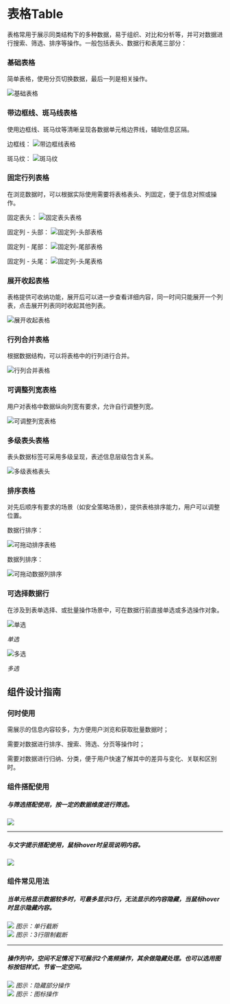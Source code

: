 # 表格Table



表格常用于展示同类结构下的多种数据，易于组织、对比和分析等，并可对数据进行搜索、筛选、排序等操作。一般包括表头、数据行和表尾三部分：


### 基础表格
简单表格，使用分页切换数据，最后一列是相关操作。

![基础表格](https://tdesign.gtimg.com/site/design/images/基础表格-1836033.jpg)



### 带边框线、斑马线表格
使用边框线、斑马纹等清晰呈现各数据单元格边界线，辅助信息区隔。

边框线：
![带边框线表格](https://tdesign.gtimg.com/site/design/images/带边框线表格-1836046.jpg)

斑马纹：
![斑马纹](https://tdesign.gtimg.com/site/design/images/斑马纹.png)



### 固定行列表格
在浏览数据时，可以根据实际使用需要将表格表头、列固定，便于信息对照或操作。

固定表头：
![固定表头表格](https://tdesign.gtimg.com/site/design/images/固定表头表格-1836081.jpg)

固定列 - 头部：
![固定列-头部表格](https://tdesign.gtimg.com/site/design/images/固定列-头部表格-1836096.jpg)

固定列 - 尾部：
![固定列-尾部表格](https://tdesign.gtimg.com/site/design/images/固定列-尾部表格-1836105.jpg)

固定列 - 头尾：
![固定列-头尾表格](https://tdesign.gtimg.com/site/design/images/固定列-头尾表格-1836116.jpg)



### 展开收起表格
表格提供可收纳功能，展开后可以进一步查看详细内容，同一时间只能展开一个列表，点击展开列表同时收起其他列表。

![展开收起表格](https://tdesign.gtimg.com/site/design/images/展开收起表格-1836128.jpg)



### 行列合并表格
根据数据结构，可以将表格中的行列进行合并。

![行列合并表格](https://tdesign.gtimg.com/site/design/images/行列合并表格-1836143.jpg)



### 可调整列宽表格
用户对表格中数据纵向列宽有要求，允许自行调整列宽。

![可调整列宽表格](https://tdesign.gtimg.com/site/design/images/可调整列宽表格-1836151.jpg)



### 多级表头表格
表头数据标签可采用多级呈现，表述信息层级包含关系。

![多级表格表头](https://tdesign.gtimg.com/site/design/images/多级表格表头-1836159.jpg)



### 排序表格
对先后顺序有要求的场景（如安全策略场景），提供表格排序能力，用户可以调整位置。



数据行排序：

![可拖动排序表格](https://tdesign.gtimg.com/site/design/images/可拖动排序表格-1836171.jpg)



数据列排序：

![可拖动数据列排序](https://tdesign.gtimg.com/site/design/images/可拖动数据列排序-1836187.jpg)





### 可选择数据行

在涉及到表单选择、或批量操作场景中，可在数据行前直接单选或多选操作对象。

![单选](https://tdesign.gtimg.com/site/design/images/单选-1836203.jpg)

<em>单选</em>


![多选](https://tdesign.gtimg.com/site/design/images/多选-1836213.jpg)

<em>多选</em>


## 组件设计指南


### 何时使用


需展示的信息内容较多，为方便用户浏览和获取批量数据时；

需要对数据进行排序、搜索、筛选、分页等操作时；

需要对数据进行归纳、分类，便于用户快速了解其中的差异与变化、关联和区别时。


### 组件搭配使用

##### 与筛选搭配使用，按一定的数据维度进行筛选。

<div class="legend">
  <div class="item">
    <img src="https://oteam-tdesign-1258344706.cos.ap-guangzhou.myqcloud.com/site/design/table-1.png" />
  </div>

  <div class="item"></div>
</div>

<hr />

##### 与文字提示搭配使用，鼠标hover时呈现说明内容。

<div class="legend">
  <div class="item">
    <img src="https://oteam-tdesign-1258344706.cos.ap-guangzhou.myqcloud.com/site/design/table-2.png" />
  </div>

  <div class="item"></div>
</div>



### 组件常见用法

##### 当单元格显示数据较多时，可最多显示3行，无法显示的内容隐藏，当鼠标hover时显示隐藏内容。

<div class="legend">
  <div class="item">
    <img src="https://oteam-tdesign-1258344706.cos.ap-guangzhou.myqcloud.com/site/design/%E8%A1%A8%E6%A0%BC------------3@2x.png"/>
    <em>图示：单行截断</em>
  </div>

  <div class="item">
    <img src="https://oteam-tdesign-1258344706.cos.ap-guangzhou.myqcloud.com/site/design/%E8%A1%A8%E6%A0%BC---------4@2x.png"/>
    <em>图示：3行限制截断</em>
  </div>
</div>

<hr />

##### 操作列中，空间不足情况下可展示2个高频操作，其余做隐藏处理。也可以选用图标按钮样式，节省一定空间。

<div class="legend">
  <div class="item">
    <img src="https://oteam-tdesign-1258344706.cos.ap-guangzhou.myqcloud.com/site/design/%E8%A1%A8%E6%A0%BC----------5@2x.png"/>
    <em>图示：隐藏部分操作</em>
  </div>

  <div class="item">
    <img src="https://oteam-tdesign-1258344706.cos.ap-guangzhou.myqcloud.com/site/design/table-6.png"/>
    <em>图示：图标操作</em>
  </div>
</div>
